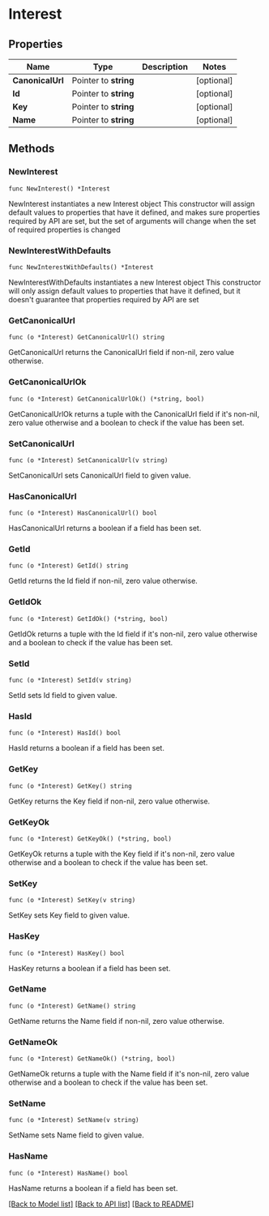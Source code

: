 # Interest

## Properties

Name | Type | Description | Notes
------------ | ------------- | ------------- | -------------
**CanonicalUrl** | Pointer to **string** |  | [optional] 
**Id** | Pointer to **string** |  | [optional] 
**Key** | Pointer to **string** |  | [optional] 
**Name** | Pointer to **string** |  | [optional] 

## Methods

### NewInterest

`func NewInterest() *Interest`

NewInterest instantiates a new Interest object
This constructor will assign default values to properties that have it defined,
and makes sure properties required by API are set, but the set of arguments
will change when the set of required properties is changed

### NewInterestWithDefaults

`func NewInterestWithDefaults() *Interest`

NewInterestWithDefaults instantiates a new Interest object
This constructor will only assign default values to properties that have it defined,
but it doesn't guarantee that properties required by API are set

### GetCanonicalUrl

`func (o *Interest) GetCanonicalUrl() string`

GetCanonicalUrl returns the CanonicalUrl field if non-nil, zero value otherwise.

### GetCanonicalUrlOk

`func (o *Interest) GetCanonicalUrlOk() (*string, bool)`

GetCanonicalUrlOk returns a tuple with the CanonicalUrl field if it's non-nil, zero value otherwise
and a boolean to check if the value has been set.

### SetCanonicalUrl

`func (o *Interest) SetCanonicalUrl(v string)`

SetCanonicalUrl sets CanonicalUrl field to given value.

### HasCanonicalUrl

`func (o *Interest) HasCanonicalUrl() bool`

HasCanonicalUrl returns a boolean if a field has been set.

### GetId

`func (o *Interest) GetId() string`

GetId returns the Id field if non-nil, zero value otherwise.

### GetIdOk

`func (o *Interest) GetIdOk() (*string, bool)`

GetIdOk returns a tuple with the Id field if it's non-nil, zero value otherwise
and a boolean to check if the value has been set.

### SetId

`func (o *Interest) SetId(v string)`

SetId sets Id field to given value.

### HasId

`func (o *Interest) HasId() bool`

HasId returns a boolean if a field has been set.

### GetKey

`func (o *Interest) GetKey() string`

GetKey returns the Key field if non-nil, zero value otherwise.

### GetKeyOk

`func (o *Interest) GetKeyOk() (*string, bool)`

GetKeyOk returns a tuple with the Key field if it's non-nil, zero value otherwise
and a boolean to check if the value has been set.

### SetKey

`func (o *Interest) SetKey(v string)`

SetKey sets Key field to given value.

### HasKey

`func (o *Interest) HasKey() bool`

HasKey returns a boolean if a field has been set.

### GetName

`func (o *Interest) GetName() string`

GetName returns the Name field if non-nil, zero value otherwise.

### GetNameOk

`func (o *Interest) GetNameOk() (*string, bool)`

GetNameOk returns a tuple with the Name field if it's non-nil, zero value otherwise
and a boolean to check if the value has been set.

### SetName

`func (o *Interest) SetName(v string)`

SetName sets Name field to given value.

### HasName

`func (o *Interest) HasName() bool`

HasName returns a boolean if a field has been set.


[[Back to Model list]](../README.md#documentation-for-models) [[Back to API list]](../README.md#documentation-for-api-endpoints) [[Back to README]](../README.md)


